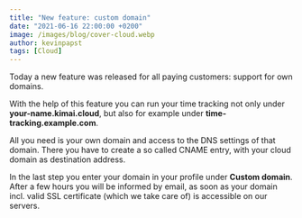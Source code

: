 ```yaml
---
title: "New feature: custom domain"
date: "2021-06-16 22:00:00 +0200"
image: /images/blog/cover-cloud.webp
author: kevinpapst
tags: [Cloud]
---
```


Today a new feature was released for all paying customers: support for own domains.

With the help of this feature you can run your time tracking not only under **your-name.kimai.cloud**, 
but also for example under **time-tracking.example.com**. 

All you need is your own domain and access to the DNS settings of that domain. 
There you have to create a so called CNAME entry, with your cloud domain as destination address. 

In the last step you enter your domain in your profile under **Custom domain**. 
After a few hours you will be informed by email, as soon as your domain incl. valid SSL certificate (which we take care of) is accessible on our servers.

